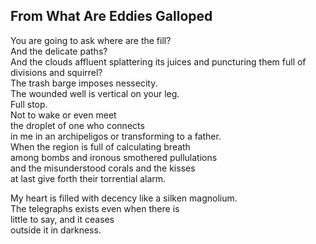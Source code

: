 From What Are Eddies Galloped
-----------------------------
You are going to ask where are the fill?  
And the delicate paths?  
And the clouds affluent splattering its juices and puncturing them full of  
divisions and squirrel?  
The trash barge imposes nessecity.  
The wounded well is vertical on your leg.  
Full stop.  
Not to wake or even meet  
the droplet of one who connects  
in me in an archipeligos or transforming to a father.  
When the region is full of calculating breath  
among bombs and ironous smothered pullulations  
and the misunderstood corals and the kisses  
at last give forth their torrential alarm.  
  
My heart is filled with decency like a silken magnolium.  
The telegraphs exists even when there is  
little to say, and it ceases  
outside it in darkness.  
